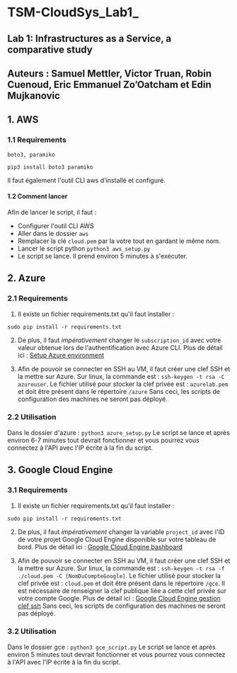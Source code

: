 # TSM-CloudSys_Lab1_
## Lab 1: Infrastructures as a Service, a comparative study
## Auteurs : Samuel Mettler, Victor Truan, Robin Cuenoud, Eric Emmanuel Zo’Oatcham et Edin Mujkanovic




## 1. AWS
### 1.1 Requirements
```
boto3, paramiko

pip3 install boto3 paramiko
```
Il faut également l'outil CLI aws d'installé et configuré.

#### 1.2 Comment lancer
Afin de lancer le script, il faut : 
- Configurer l'outil CLI AWS
- Aller dans le dossier `aws`
- Remplacer la clé `cloud.pem` par la votre tout en gardant le même nom.
- Lancer le script python `python3 aws_setup.py`
- Le script se lance. Il prend environ 5 minutes à s'exécuter.


## 2. Azure
### 2.1 Requirements

1. Il existe un fichier requirements.txt qu'il faut installer :
```
sudo pip install -r requirements.txt
```

2. De plus, il faut _impérativement_ changer le `subscription_id` avec votre valeur obtenue lors de l'authentification avec Azure CLI.
Plus de détail ici : [Setup Azure environment](https://docs.microsoft.com/en-us/azure/developer/python/configure-local-development-environment?tabs=cmd)

3. Afin de pouvoir se connecter en SSH au VM, il faut créer une clef SSH et la mettre sur Azure. Sur linux, la commande est : `ssh-keygen -t rsa -C azureuser`. Le fichier utilisé pour stocker la clef privée est : `azurelab.pem` et doit être présent dans le répertoire `/azure`
Sans ceci, les scripts de configuration des machines ne seront pas déployé.

### 2.2 Utilisation

Dans le dossier d'azure :
`python3 azure_setup.py`
Le script se lance et après environ 6-7 minutes tout devrait fonctionner et vous pourrez vous connectez à l'API avec l'IP écrite à la fin du script.

## 3. Google Cloud Engine
### 3.1 Requirements

1. Il existe un fichier requirements.txt qu'il faut installer :
```
sudo pip install -r requirements.txt
```

2. De plus, il faut _impérativement_ changer la variable `project_id` avec l'ID de votre projet Google Cloud Engine disponible sur votre tableau de bord.
Plus de détail ici : [Google Cloud Engine bashboard](https://console.cloud.google.com/home/dashboard)

3. Afin de pouvoir se connecter en SSH au VM, il faut créer une clef SSH et la mettre sur Azure. Sur linux, la commande est : `ssh-keygen -t rsa -f ./cloud.pem -C [NomDuCompteGoogle]`. Le fichier utilisé pour stocker la clef privée est : `cloud.pem` et doit être présent dans le répertoire `/gce`. Il est nécessaire de renseigner la clef publique liée a cette clef privée sur votre compte Google.
Plus de détail ici : [Google Cloud Engine gestion clef ssh](https://console.cloud.google.com/compute/metadata/sshKeys)
Sans ceci, les scripts de configuration des machines ne seront pas déployé.



### 3.2 Utilisation

Dans le dossier gce :
`python3 gce_script.py`
Le script se lance et après environ 5 minutes tout devrait fonctionner et vous pourrez vous connectez à l'API avec l'IP écrite à la fin du script.
